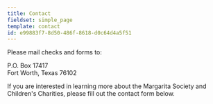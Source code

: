 ```yaml
---
title: Contact
fieldset: simple_page
template: contact
id: e99883f7-8d50-486f-8618-d0c64d4a5f51
---
```

<p>Please mail checks and forms to:<br>
</p>
<p>P.O. Box 17417<br>Fort Worth, Texas 76102
</p>
<p>If you are interested in learning more about the Margarita Society and Children's Charities, please fill out the contact form below.
</p>